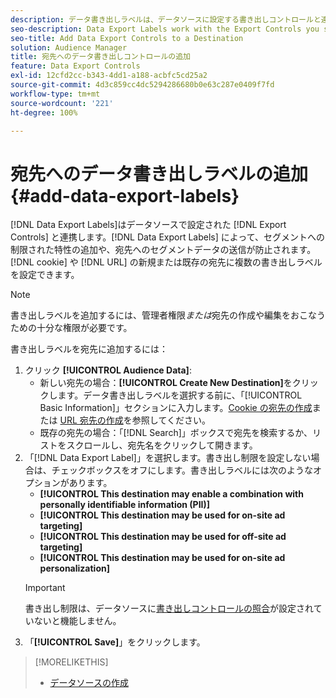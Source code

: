 ```yaml
---
description: データ書き出しラベルは、データソースに設定する書き出しコントロールと連携して動作します。データ書き出しラベルによって、セグメントへの制限された特性の追加や、宛先へのセグメントデータの送信が防止されます。Cookie や URL の新規または既存の宛先に複数の書き出しラベルを設定できます。
seo-description: Data Export Labels work with the Export Controls you set on a data source. Data Export Labels prevent you from adding restricted traits to a segment and from sending segment data to a destination. You can set multiple export labels to a new or existing cookie or URL destination.
seo-title: Add Data Export Controls to a Destination
solution: Audience Manager
title: 宛先へのデータ書き出しコントロールの追加
feature: Data Export Controls
exl-id: 12cfd2cc-b343-4dd1-a188-acbfc5cd25a2
source-git-commit: 4d3c859cc4dc5294286680b0e63c287e0409f7fd
workflow-type: tm+mt
source-wordcount: '221'
ht-degree: 100%

---
```


# 宛先へのデータ書き出しラベルの追加 {#add-data-export-labels}

[!DNL Data Export Labels]はデータソースで設定された [!DNL Export Controls] と連携します。[!DNL Data Export Labels] によって、セグメントへの制限された特性の追加や、宛先へのセグメントデータの送信が防止されます。[!DNL cookie] や [!DNL URL] の新規または既存の宛先に複数の書き出しラベルを設定できます。

>[!NOTE]
>
>書き出しラベルを追加するには、管理者権限&#x200B;*または*&#x200B;宛先の作成や編集をおこなうための十分な権限が必要です。

<!-- t_export_labels.xml -->

書き出しラベルを宛先に追加するには：

1. クリック **[!UICONTROL Audience Data]**:
   * 新しい宛先の場合：**[!UICONTROL Create New Destination]**&#x200B;をクリックします。データ書き出しラベルを選択する前に、「[!UICONTROL Basic Information]」セクションに入力します。[Cookie の宛先の作成](../../features/destinations/create-cookie-destination.md)または [URL 宛先の作成](../../features/destinations/create-url-destination.md)を参照してください。
   * 既存の宛先の場合：「[!DNL Search]」ボックスで宛先を検索するか、リストをスクロールし、宛先名をクリックして開きます。
1. 「[!DNL Data Export Label]」を選択します。書き出し制限を設定しない場合は、チェックボックスをオフにします。書き出しラベルには次のようなオプションがあります。
   * **[!UICONTROL This destination may enable a combination with personally identifiable information (PII)]**
   * **[!UICONTROL This destination may be used for on-site ad targeting]**
   * **[!UICONTROL This destination may be used for off-site ad targeting]**
   * **[!UICONTROL This destination may be used for on-site ad personalization]**
   >[!IMPORTANT]
   >
   >書き出し制限は、データソースに[書き出しコントロールの照合](../../features/data-export-controls.md)が設定されていないと機能しません。
1. 「**[!UICONTROL Save]**」をクリックします。

>[!MORELIKETHIS]
>
>* [データソースの作成](../../features/manage-datasources.md#create-data-source)
